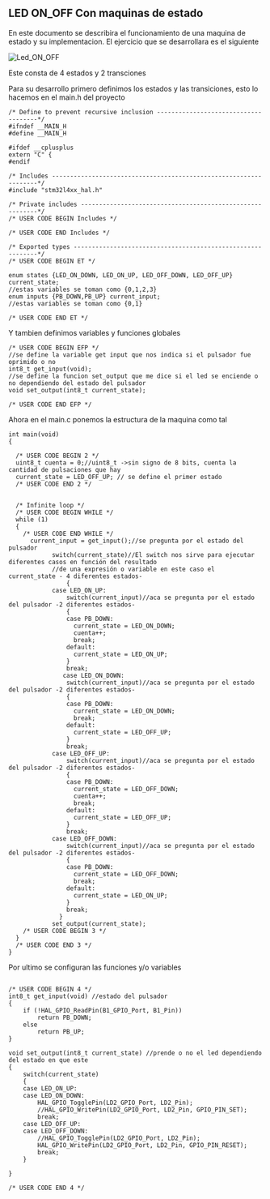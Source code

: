 ## LED ON_OFF Con maquinas de estado

En este documento se describira el funcionamiento de una maquina de estado y su implementacion.
El ejercicio que se desarrollara es el siguiente

![Led_ON_OFF](https://github.com/vagudelop/Sstemas-en-tiempo-real/blob/master/Imagenes/Led_ON_OFF.JPG)

Este consta de 4 estados y 2 transciones

Para su desarrollo primero definimos los estados y las transiciones, esto lo hacemos en el main.h del proyecto
```
/* Define to prevent recursive inclusion -------------------------------------*/
#ifndef __MAIN_H
#define __MAIN_H

#ifdef __cplusplus
extern "C" {
#endif

/* Includes ------------------------------------------------------------------*/
#include "stm32l4xx_hal.h"

/* Private includes ----------------------------------------------------------*/
/* USER CODE BEGIN Includes */

/* USER CODE END Includes */

/* Exported types ------------------------------------------------------------*/
/* USER CODE BEGIN ET */

enum states {LED_ON_DOWN, LED_ON_UP, LED_OFF_DOWN, LED_OFF_UP} current_state;
//estas variables se toman como {0,1,2,3}
enum inputs {PB_DOWN,PB_UP} current_input;
//estas variables se toman como {0,1}

/* USER CODE END ET */
```
Y tambien definimos variables y funciones globales 
```
/* USER CODE BEGIN EFP */
//se define la variable get input que nos indica si el pulsador fue oprimido o no
int8_t get_input(void);
//se define la funcion set_output que me dice si el led se enciende o no dependiendo del estado del pulsador
void set_output(int8_t current_state);

/* USER CODE END EFP */
```
Ahora en el main.c ponemos la estructura de la maquina como tal

```
int main(void)
{

  /* USER CODE BEGIN 2 */
  uint8_t cuenta = 0;//uint8_t ->sin signo de 8 bits, cuenta la cantidad de pulsaciones que hay
  current_state = LED_OFF_UP; // se define el primer estado
  /* USER CODE END 2 */
  

  /* Infinite loop */
  /* USER CODE BEGIN WHILE */
  while (1)
  {
    /* USER CODE END WHILE */
	  current_input = get_input();//se pregunta por el estado del pulsador
	  	  	switch(current_state)//El switch nos sirve para ejecutar diferentes casos en función del resultado
			//de una expresión o variable en este caso el current_state - 4 diferentes estados-
	  	        {
	  	  	case LED_ON_UP:
	  	  		switch(current_input)//aca se pregunta por el estado del pulsador -2 diferentes estados-
	  	  		{
	  	  		case PB_DOWN:
	  	  	 	  current_state = LED_ON_DOWN;
	  	  		  cuenta++;
	  	  		  break;
	  	  		default:
	  	  		  current_state = LED_ON_UP;
	  	  		}
	  	  		break;
	  	       case LED_ON_DOWN:
	  	  		switch(current_input)//aca se pregunta por el estado del pulsador -2 diferentes estados-
	  	  		{
	  	  		case PB_DOWN:
	  	  	 	  current_state = LED_ON_DOWN;
	  	  		  break;
	  	  		default:
	  	  		  current_state = LED_OFF_UP;
	  	  		}
	  	  		break;
	  	  	case LED_OFF_UP:
	  	  		switch(current_input)//aca se pregunta por el estado del pulsador -2 diferentes estados-
	  	  		{
	  	  		case PB_DOWN:
	  	  		  current_state = LED_OFF_DOWN;
	  	  		  cuenta++;
	  	  		  break;
	  	  		default:
	  	  		  current_state = LED_OFF_UP;
	  	  		}
	  	  		break;
	  	  	case LED_OFF_DOWN:
	  	  		switch(current_input)//aca se pregunta por el estado del pulsador -2 diferentes estados-
	  	  		{
	  	  		case PB_DOWN:
	  	  		  current_state = LED_OFF_DOWN;
	  	  		  break;
	  	  		default:
	  	  		  current_state = LED_ON_UP;
	  	  		}
	  	  		break;
	  	  	  }
	  	  	set_output(current_state);
    /* USER CODE BEGIN 3 */
  }
  /* USER CODE END 3 */
}

```
Por ultimo se configuran las funciones y/o variables
```

/* USER CODE BEGIN 4 */
int8_t get_input(void) //estado del pulsador
{
	if (!HAL_GPIO_ReadPin(B1_GPIO_Port, B1_Pin))
		return PB_DOWN;
	else
		return PB_UP;
}

void set_output(int8_t current_state) //prende o no el led dependiendo del estado en que este
{
	switch(current_state)
	{
	case LED_ON_UP:
	case LED_ON_DOWN:
		HAL_GPIO_TogglePin(LD2_GPIO_Port, LD2_Pin);
		//HAL_GPIO_WritePin(LD2_GPIO_Port, LD2_Pin, GPIO_PIN_SET);
		break;
	case LED_OFF_UP:
	case LED_OFF_DOWN:
		//HAL_GPIO_TogglePin(LD2_GPIO_Port, LD2_Pin);
		HAL_GPIO_WritePin(LD2_GPIO_Port, LD2_Pin, GPIO_PIN_RESET);
		break;
	}

}

/* USER CODE END 4 */
```
